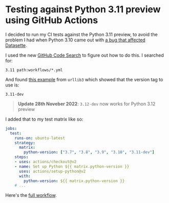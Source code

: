 # Testing against Python 3.11 preview using GitHub Actions

I decided to run my CI tests against the Python 3.11 preview, to avoid the problem I had when Python 3.10 came out with [a bug that affected Datasette](https://simonwillison.net/2021/Oct/9/finding-and-reporting-a-bug/).

I used the new [GitHub Code Search](https://cs.github.com/) to figure out how to do this. I searched for:

    3.11 path:workflows/*.yml

And found [this example](https://github.com/urllib3/urllib3/blob/7bec77e81aa0a194c98381053225813f5347c9d2/.github/workflows/ci.yml#L60) from `urllib3` which showed that the version tag to use is:

    3.11-dev

> **Update 28th Noveber 2022**: `3.12-dev` now works for Python 3.12 preview

I added that to my test matrix like so:

```yaml
jobs:
  test:
    runs-on: ubuntu-latest
    strategy:
      matrix:
        python-version: ["3.7", "3.8", "3.9", "3.10", "3.11-dev"]
    steps:
    - uses: actions/checkout@v2
    - name: Set up Python ${{ matrix.python-version }}
      uses: actions/setup-python@v2
      with:
        python-version: ${{ matrix.python-version }}
    # ...
```
Here's the [full workflow](https://github.com/simonw/datasette/blob/a9d8824617268c4d214dd3be2174ac452044f737/.github/workflows/test.yml).


